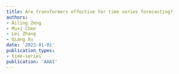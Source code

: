 ```yaml
---
title: Are transformers effective for time series forecasting?
authors:
- Ailing Zeng
- Muxi Chen
- Lei Zhang
- Qiang Xu
date: '2023-01-01'
publication_types:
- time-series
publication: 'AAAI'
---
```

